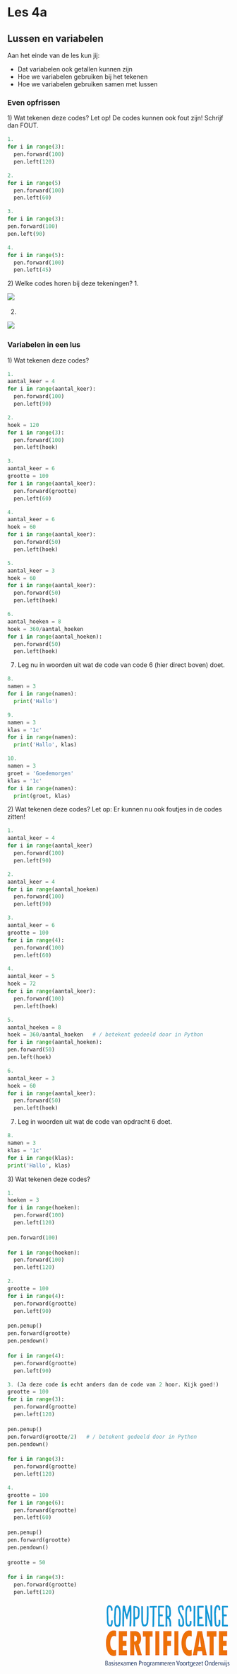 # Les 4a

## Lussen en variabelen
Aan het einde van de les kun jij:
* Dat variabelen ook getallen kunnen zijn
* Hoe we variabelen gebruiken bij het tekenen
* Hoe we variabelen gebruiken samen met lussen

### Even opfrissen
1\) Wat tekenen deze codes?
Let op! De codes kunnen ook fout zijn! Schrijf dan FOUT.

```python
1.
for i in range(3):
  pen.forward(100)
  pen.left(120)
```

```python
2.
for i in range(5)
  pen.forward(100)
  pen.left(60)
```

```python
3.
for i in range(3):
pen.forward(100)
pen.left(90)
```

```python
4.
for i in range(5):
  pen.forward(100)
  pen.left(45)
```

2\) Welke codes horen bij deze tekeningen?
1.

![](../../.gitbook/assets/image-20190318125810948.png)

2.

![](../../.gitbook/assets/image-20190329210151106.png)

### Variabelen in een lus
1\) Wat tekenen deze codes?

```python
1.
aantal_keer = 4
for i in range(aantal_keer):
  pen.forward(100)
  pen.left(90)
```

```python
2.
hoek = 120
for i in range(3):
  pen.forward(100)
  pen.left(hoek)
```

```python
3.
aantal_keer = 6
grootte = 100
for i in range(aantal_keer):
  pen.forward(grootte)
  pen.left(60)
```

```python
4.
aantal_keer = 6
hoek = 60
for i in range(aantal_keer):
  pen.forward(50)
  pen.left(hoek)
```

```python
5.
aantal_keer = 3
hoek = 60
for i in range(aantal_keer):
  pen.forward(50)
  pen.left(hoek)
```

```python
6.
aantal_hoeken = 8
hoek = 360/aantal_hoeken
for i in range(aantal_hoeken):
  pen.forward(50)
  pen.left(hoek)
```

7. Leg nu in woorden uit wat de code van code 6 \(hier direct boven\) doet.

```python
8.
namen = 3
for i in range(namen):
  print('Hallo')
```

```python
9.
namen = 3
klas = '1c'
for i in range(namen):
  print('Hallo', klas)
```

```python
10.
namen = 3
groet = 'Goedemorgen'
klas = '1c'
for i in range(namen):
  print(groet, klas)
```

2\) Wat tekenen deze codes? Let op: Er kunnen nu ook foutjes in de codes zitten!

```python
1.
aantal_keer = 4
for i in range(aantal_keer)
  pen.forward(100)
  pen.left(90)
```

```python
2.
aantal_keer = 4
for i in range(aantal_hoeken)
  pen.forward(100)
  pen.left(90)
```

```python
3.
aantal_keer = 6
grootte = 100
for i in range(4):
  pen.forward(100)
  pen.left(60)
```

```python
4.
aantal_keer = 5
hoek = 72
for i in range(aantal_keer):
  pen.forward(100)
  pen.left(hoek)
```

```python
5.
aantal_hoeken = 8
hoek = 360/aantal_hoeken   # / betekent gedeeld door in Python
for i in range(aantal_hoeken):
pen.forward(50)
pen.left(hoek)
```

```python
6.
aantal_keer = 3
hoek = 60
for i in range(aantal_keer):
  pen.forward(50)
  pen.left(hoek)
```

7. Leg in woorden uit wat de code van opdracht 6 doet.

```python
8.
namen = 3
klas = '1c'
for i in range(klas):
print('Hallo', klas)
```

 3\) Wat tekenen deze codes? 

```python
1.
hoeken = 3
for i in range(hoeken):
  pen.forward(100)
  pen.left(120)

pen.forward(100)

for i in range(hoeken):
  pen.forward(100)
  pen.left(120)
```

```python
2.
grootte = 100
for i in range(4):
  pen.forward(grootte)
  pen.left(90)

pen.penup()
pen.forward(grootte)
pen.pendown()

for i in range(4):
  pen.forward(grootte)
  pen.left(90)
```

```python
3. (Ja deze code is echt anders dan de code van 2 hoor. Kijk goed!)
grootte = 100
for i in range(3):
  pen.forward(grootte)
  pen.left(120)

pen.penup()
pen.forward(grootte/2)   # / betekent gedeeld door in Python
pen.pendown()

for i in range(3):
  pen.forward(grootte)
  pen.left(120)
```

```python
4.
grootte = 100
for i in range(6):
  pen.forward(grootte)
  pen.left(60)

pen.penup()
pen.forward(grootte)
pen.pendown()

grootte = 50

for i in range(3):
  pen.forward(grootte)
  pen.left(120)
```

<img src="../../img/logoCSCert_10cm.jpg" align="right">
